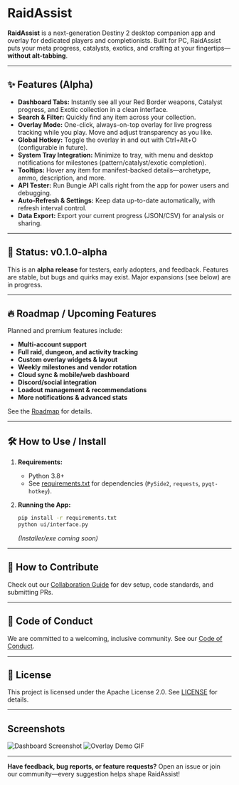 # RaidAssist

**RaidAssist** is a next-generation Destiny 2 desktop companion app and overlay for dedicated players and completionists.
Built for PC, RaidAssist puts your meta progress, catalysts, exotics, and crafting at your fingertips—**without alt-tabbing**.

---

## ✨ Features (Alpha)

* **Dashboard Tabs:** Instantly see all your Red Border weapons, Catalyst progress, and Exotic collection in a clean interface.
* **Search & Filter:** Quickly find any item across your collection.
* **Overlay Mode:** One-click, always-on-top overlay for live progress tracking while you play. Move and adjust transparency as you like.
* **Global Hotkey:** Toggle the overlay in and out with Ctrl+Alt+O (configurable in future).
* **System Tray Integration:** Minimize to tray, with menu and desktop notifications for milestones (pattern/catalyst/exotic completion).
* **Tooltips:** Hover any item for manifest-backed details—archetype, ammo, description, and more.
* **API Tester:** Run Bungie API calls right from the app for power users and debugging.
* **Auto-Refresh & Settings:** Keep data up-to-date automatically, with refresh interval control.
* **Data Export:** Export your current progress (JSON/CSV) for analysis or sharing.

---

## 🚧 Status: v0.1.0-alpha

This is an **alpha release** for testers, early adopters, and feedback.
Features are stable, but bugs and quirks may exist.
Major expansions (see below) are in progress.

---

## 🔥 Roadmap / Upcoming Features

Planned and premium features include:

* **Multi-account support**
* **Full raid, dungeon, and activity tracking**
* **Custom overlay widgets & layout**
* **Weekly milestones and vendor rotation**
* **Cloud sync & mobile/web dashboard**
* **Discord/social integration**
* **Loadout management & recommendations**
* **More notifications & advanced stats**

See the [Roadmap](/docs/repo/ROADMAP.md) for details.

---

## 🛠️ How to Use / Install

1. **Requirements:**

   * Python 3.8+
   * See [requirements.txt](/requirements.txt) for dependencies (`PySide2`, `requests`, `pyqt-hotkey`).

2. **Running the App:**

   ```bash
   pip install -r requirements.txt
   python ui/interface.py
   ```

   *(Installer/exe coming soon)*

---

## 🤝 How to Contribute

Check out our [Collaboration Guide](/docs/repo/CONTRIBUTING.md) for dev setup, code standards, and submitting PRs.

---

## 💬 Code of Conduct

We are committed to a welcoming, inclusive community.
See our [Code of Conduct](/docs/repo/CODE_OF_CONDUCT.md).

---

## 📝 License

This project is licensed under the Apache License 2.0.
See [LICENSE](/docs/repo/LICENSE) for details.

---

## Screenshots

![Dashboard Screenshot](docs/images/dashboard.png)
![Overlay Demo GIF](docs/images/overlay-demo.gif)

---

**Have feedback, bug reports, or feature requests?**
Open an issue or join our community—every suggestion helps shape RaidAssist!
